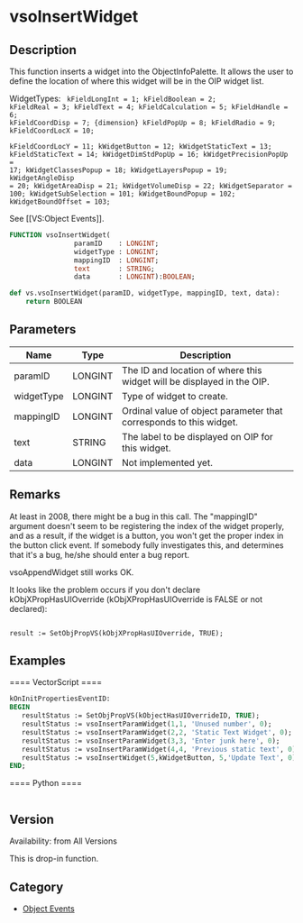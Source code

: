 # vsoInsertWidget

## Description
This function inserts a widget into the ObjectInfoPalette. It allows the user to define the location of where this widget will be in the OIP widget list.

WidgetTypes:
<code lang="pas">
	kFieldLongInt     	= 1;
	kFieldBoolean     	= 2;
	kFieldReal        	= 3;
	kFieldText       	= 4;
	kFieldCalculation 	= 5;
	kFieldHandle      	= 6;
	kFieldCoordDisp   	= 7; {dimension}
	kFieldPopUp       	= 8;
	kFieldRadio       	= 9;
	kFieldCoordLocX   	= 10;	
	kFieldCoordLocY   	= 11;
	kWidgetButton     	= 12;
	kWidgetStaticText 	= 13;
	kFieldStaticText  	= 14;
        kWidgetDimStdPopUp	= 16;
	kWidgetPrecisionPopUp	= 17;
	kWidgetClassesPopup	= 18;
	kWidgetLayersPopup	= 19;
	kWidgetAngleDisp	= 20;
	kWidgetAreaDisp		= 21;
	kWidgetVolumeDisp	= 22;
	kWidgetSeparator	= 100;
	kWidgetSubSelection	= 101;
	kWidgetBoundPopup	= 102;
	kWidgetBoundOffset	= 103;
</code>

See [[VS:Object Events]].

```pascal
FUNCTION vsoInsertWidget(
				paramID    : LONGINT;
				widgetType : LONGINT;
				mappingID  : LONGINT;
				text       : STRING;
				data       : LONGINT):BOOLEAN;
```

```python
def vs.vsoInsertWidget(paramID, widgetType, mappingID, text, data):
    return BOOLEAN
```

## Parameters
|Name|Type|Description|
|---|---|---|
|paramID|LONGINT|The ID and location of where this widget will be displayed in the OIP.|
|widgetType|LONGINT|Type of widget to create.|
|mappingID|LONGINT|Ordinal value of object parameter that corresponds to this widget.|
|text|STRING|The label to be displayed on OIP for this widget.|
|data|LONGINT|Not implemented yet.|

## Remarks
At least in 2008, there might be a bug in this call. The "mappingID" argument doesn't seem to be registering the index of the widget properly, and as a result, if the widget is a button, you won't get the proper index in the button click event. 
If somebody fully investigates this, and determines that it's a bug, he/she should enter a bug report.

vsoAppendWidget still works OK.

It looks like the problem occurs if you don't declare kObjXPropHasUIOverride (kObjXPropHasUIOverride is FALSE or not declared):

<code lang="pas">
result := SetObjPropVS(kObjXPropHasUIOverride, TRUE);
</code>

## Examples
==== VectorScript ====
```pascal
kOnInitPropertiesEventID: 
BEGIN
   resultStatus := SetObjPropVS(kObjectHasUIOverrideID, TRUE);
   resultStatus := vsoInsertParamWidget(1,1, 'Unused number', 0);
   resultStatus := vsoInsertParamWidget(2,2, 'Static Text Widget', 0);
   resultStatus := vsoInsertParamWidget(3,3, 'Enter junk here', 0);
   resultStatus := vsoInsertParamWidget(4,4, 'Previous static text', 0);
   resultStatus := vsoInsertWidget(5,kWidgetButton, 5,'Update Text', 0);
END;
```
==== Python ====
```python

```

## Version
Availability: from All Versions

This is drop-in function.

## Category
* [Object Events](../Categories/Object%20Events.md)
